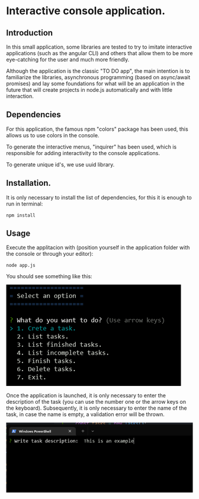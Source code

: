 # Interactive console application.

## Introduction

In this small application, some libraries are tested to try to imitate interactive applications (such as the angular CLI) and others that allow them to be more eye-catching for the user and much more friendly.

Although the application is the classic "TO DO app", the main intention is to familiarize the libraries, asynchronous programming (based on async/await promises) and lay some foundations for what will be an application in the future that will create projects in node.js automatically and with little interaction.

## Dependencies
For this application, the famous npm "colors" package has been used, this allows us to use colors in the console.

To generate the interactive menus, "inquirer" has been used, which is responsible for adding interactivity to the console applications.

To generate unique id's, we use uuid library.


## Installation.

It is only necessary to install the list of dependencies, for this it is enough to run in terminal:

```
npm install
```

## Usage

Execute the applitacion with (position yourself in the application folder with the console or through your editor):

```
node app.js

```
You should see something like this:

![Interactive menu image](images/image01.png)


Once the application is launched, it is only necessary to enter the description of the task (you can use the number one or the arrow keys on the keyboard). Subsequently, it is only necessary to enter the name of the task, in case the name is empty, a validation error will be thrown.

![Adding task descriptiom image](images/image02.png)
